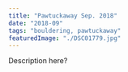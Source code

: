```yaml
---
title: "Pawtuckaway Sep. 2018"
date: "2018-09"
tags: "bouldering, pawtuckaway"
featuredImage: "./DSC01779.jpg"
---
```


Description here?

